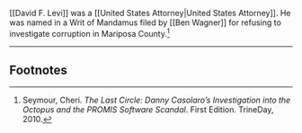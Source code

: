 [[David F. Levi]] was a [[United States Attorney|United States Attorney]]. He was named in a Writ of Mandamus filed by [[Ben Wagner]] for refusing to investigate corruption in Mariposa County.[^1]

---
## Footnotes

[^1]: Seymour, Cheri. *The Last Circle: Danny Casolaro’s Investigation into the Octopus and the PROMIS Software Scandal*. First Edition. TrineDay, 2010.